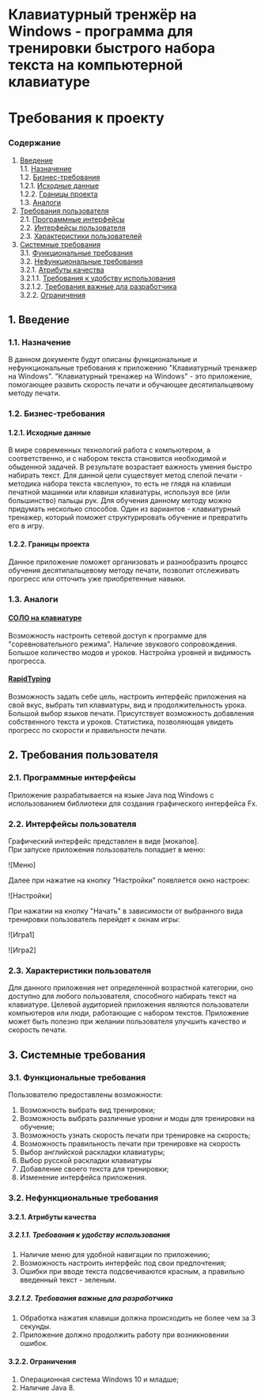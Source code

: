 # Клавиатурный тренжёр на Windows - программа для тренировки быстрого набора текста на компьютерной клавиатуре
# Требования к проекту

### Содержание
1. [Введение](#1) <br>
1.1. [Назначение](#1.1) <br>
1.2. [Бизнес-требования](#1.2) <br>
1.2.1. [Исходные данные](#1.2.1) <br>
1.2.2. [Границы проекта](#1.2.2) <br>
1.3. [Аналоги](#1.3) <br>
2. [Требования пользователя](#2) <br>
2.1. [Программные интерфейсы](#2.1) <br>
2.2. [Интерфейсы пользователя](#2.2) <br>
2.3. [Характеристики пользователей](#2.3)<br>
3. [Системные требования](#3)<br>
3.1. [Функциональные требования](#3.1)<br> 
3.2. [Нефункциональные требования](#3.2)<br>
3.2.1. [Атрибуты качества](#3.2.1)<br>
3.2.1.1. [Требования к удобству использования](#3.2.1.1)<br>
3.2.1.2. [Требования важные дла разработчика](#3.2.1.2)<br>
3.2.2. [Ограничения](#3.2.2)<br>

## 1. Введение <a name="1"></a>

### 1.1. Назначение <a name="1.1"></a>

В данном документе будут описаны функциональные и нефункциональные требования к приложению "Клавиатурный тренажер на Windows". "Клавиатурный тренажер на Windows" - это приложение, помогающее развить скорость печати и обучающее десятипальцевому методу печати.

### 1.2. Бизнес-требования <a name="1.2"></a>

#### 1.2.1. Исходные данные <a name="1.2.1"></a>

В мире современных технологий работа с компьютером, а соответственно, и с набором текста становится необходимой и обыденной задачей. В 
результате возрастает важность умения быстро набирать текст. Для данной цели существует метод слепой печати - методика набора текста 
«вслепую», то есть не глядя на клавиши печатной машинки или клавиши клавиатуры, используя все (или большинство) пальцы рук. Для обучения 
данному методу можно придумать несколько способов. Один из вариантов - клавиатурный тренажер, который поможет структурировать обучение 
и превратить его в игру.

#### 1.2.2. Границы проекта <a name="1.2.2"></a>

Данное приложение поможет организовать и разнообразить процесс обучения десятипальцевому методу печати, позволит отслеживать прогресс или отточить уже приобретенные навыки.

### 1.3. Аналоги <a name="1.3"></a>

#### [СОЛО на клавиатуре](https://solo.nabiraem.ru/) <br/> 
Возможность настроить сетевой доступ к программе для "соревновательного режима". Наличие звукового сопровождения. Большое количество модов и уроков. Настройка уровней и видимость прогресса.

#### [RapidTyping](http://www.rapidtyping.com/ru/) <br/>
Возможность задать себе цель, настроить интерфейс приложения на свой вкус, выбрать тип клавиатуры, вид и продолжительность урока. Большой выбор языков печати. Присутствует возможность добавления собственного текста и уроков. Статистика, позволяющая увидеть прогресс по скорости и правильности печати.

## 2. Требования пользователя <a name="2"></a>

### 2.1. Программные интерфейсы <a name="2.1"></a>

Приложение разрабатывается на языке Java под Windows с использованием библиотеки для создания графического интерфейса Fx.

### 2.2. Интерфейсы пользователя <a name="2.2"></a>

Графический интерфейс представлен в виде [мокапов]. <br/>
При запуске приложения пользователь попадает в меню:

![Меню] <br/>

Далее при нажатие на кнопку "Настройки" появляется окно настроек:

![Настройки] <br/>

При нажатии на кнопку "Начать" в зависимости от выбранного вида тренировки пользователь перейдет к окнам игры:

![Игра1] <br/>

![Игра2] <br/>


### 2.3. Характеристики пользователя <a name="2.3"></a>

Для данного приложения нет определенной возрастной категории, оно доступно для любого пользователя, способного набирать текст на клавиатуре. Целевой аудиторией приложения являются пользователи компьютеров или люди, работающие с набором текстов. Приложение может быть полезно при желании пользователя улучшить качество и скорость печати.

## 3. Системные требования <a name="3"></a>

### 3.1. Функциональные требования <a name="3.1"></a>

Пользователю предоставлены возможности:

1. Возможность выбрать вид тренировки;
2. Возможность выбрать различные уровни и моды для тренировки на обучение;
3. Возможность узнать скорость печати при тренировке на скорость;
4. Возможность правильность печати при тренировке на скорость
5. Выбор английской раскладки клавиатуры;
6. Выбор русской раскладки клавиатуры
7. Добавление своего текста для тренировки;
8. Изменение интерфейса приложения.

### 3.2. Нефункциональные требования <a name="3.2"></a>

#### 3.2.1. Атрибуты качества<a name="3.2.1"></a>

##### 3.2.1.1. Требования к удобству использования <a name="3.2.1.1"></a>

  1. Наличие меню для удобной навигации по приложению;
  2. Возможность настроить интерфейс под свои предпочтения;
  3. Ошибки при вводе текста подсвечиваются красным, а правильно введенный текст - зеленым.
  
##### 3.2.1.2. Требования важные дла разработчика <a name="3.2.1.2"></a>

  1. Обработка нажатия клавиши должна происходить не более чем за 3 секунды. 
  2. Приложение должно продолжить работу при возникновении ошибок.

#### 3.2.2. Ограничения<a name="3.2.2"></a>

  1. Операционная система Windows 10  и младше;
  2. Наличие Java 8.

